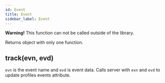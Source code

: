 ```yaml
---
id: Event
title: Event
sidebar_label: Event
---
```


**Warning!** This function can not be called outside of the library.

Returns object with only one function.

## track(evn, evd)

`evn` is the event name and `evd` is event data.
Calls server with `evn` and `evd` to update profiles events attribute. 